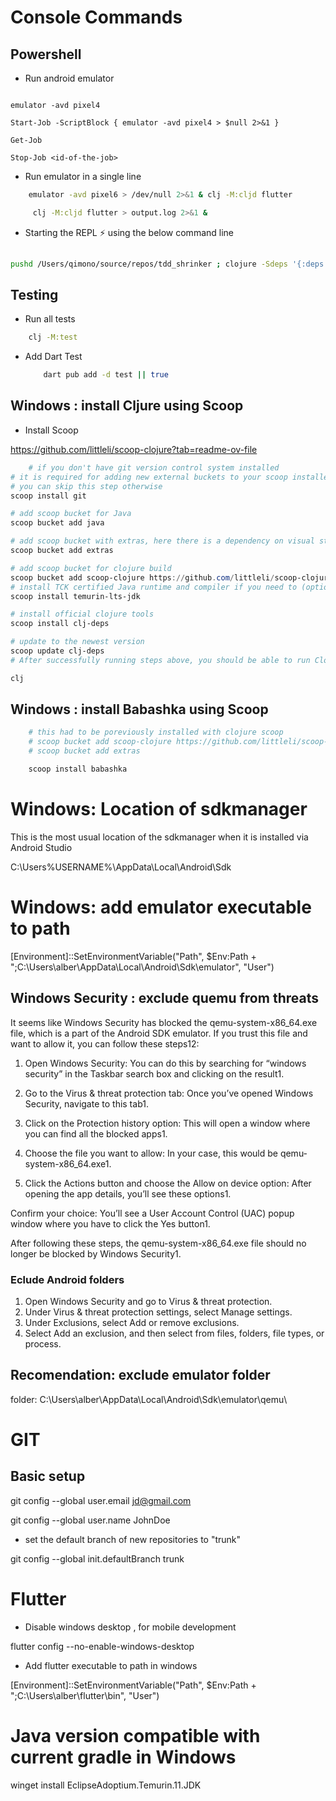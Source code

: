 # Console Commands

## Powershell

- Run android emulator

```ps2

emulator -avd pixel4

Start-Job -ScriptBlock { emulator -avd pixel4 > $null 2>&1 }

Get-Job

Stop-Job <id-of-the-job>
```


- Run emulator in a single line

```bash
    emulator -avd pixel6 > /dev/null 2>&1 & clj -M:cljd flutter

     clj -M:cljd flutter > output.log 2>&1 &

```

- Starting the REPL ⚡️ using the below command line

```bash
        
pushd /Users/qimono/source/repos/tdd_shrinker ; clojure -Sdeps '{:deps {nrepl/nrepl {:mvn/version,"1.0.0"},cider/cider-nrepl {:mvn/version,"0.28.5"}}}' -M:cljd ; popd

```

## Testing

- Run all tests

```bash
    clj -M:test 
```

- Add Dart Test

    ```bash
        dart pub add -d test || true 
    ```

## Windows : install Cljure using Scoop

- Install Scoop

https://github.com/littleli/scoop-clojure?tab=readme-ov-file

```ps1
    # if you don't have git version control system installed
# it is required for adding new external buckets to your scoop installer
# you can skip this step otherwise
scoop install git

# add scoop bucket for Java
scoop bucket add java

# add scoop bucket with extras, here there is a dependency on visual studio redistributable 'extras/vcredist2022'
scoop bucket add extras

# add scoop bucket for clojure build
scoop bucket add scoop-clojure https://github.com/littleli/scoop-clojure
# install TCK certified Java runtime and compiler if you need to (optional)
scoop install temurin-lts-jdk

# install official clojure tools
scoop install clj-deps

# update to the newest version
scoop update clj-deps
# After successfully running steps above, you should be able to run Clojure with following:

clj

```

## Windows : install Babashka using Scoop

```ps1
    # this had to be poreviously installed with clojure scoop 
    # scoop bucket add scoop-clojure https://github.com/littleli/scoop-clojure
    # scoop bucket add extras

    scoop install babashka
```
# Windows: Location of sdkmanager

This is the most usual location of the sdkmanager when it is installed via Android Studio

C:\Users\%USERNAME%\AppData\Local\Android\Sdk

# Windows: add emulator executable to path

[Environment]::SetEnvironmentVariable("Path", $Env:Path + ";C:\Users\alber\AppData\Local\Android\Sdk\emulator", "User")

## Windows Security : exclude quemu from threats

It seems like Windows Security has blocked the qemu-system-x86_64.exe file, which is a part of the Android SDK emulator. If you trust this file and want to allow it, you can follow these steps12:

1. Open Windows Security: You can do this by searching for “windows security” in the Taskbar search box and clicking on the result1.

2. Go to the Virus & threat protection tab: Once you’ve opened Windows Security, navigate to this tab1.

3. Click on the Protection history option: This will open a window where you can find all the blocked apps1.

4. Choose the file you want to allow: In your case, this would be qemu-system-x86_64.exe1.

5. Click the Actions button and choose the Allow on device option: After opening the app details, you’ll see these options1.

Confirm your choice: You’ll see a User Account Control (UAC) popup window where you have to click the Yes button1.

After following these steps, the qemu-system-x86_64.exe file should no longer be blocked by Windows Security1.

### Eclude Android folders

1. Open Windows Security and go to Virus & threat protection.
2. Under Virus & threat protection settings, select Manage settings.
3. Under Exclusions, select Add or remove exclusions.
4. Select Add an exclusion, and then select from files, folders, file types, or process.

## Recomendation: exclude emulator folder

folder: C:\Users\alber\AppData\Local\Android\Sdk\emulator\qemu\


# GIT

## Basic setup

 git config --global user.email jd@gmail.com

 git config --global user.name JohnDoe

 - set the default branch of new repositories to "trunk"

 git config --global init.defaultBranch trunk

# Flutter

- Disable windows desktop , for mobile development

flutter config --no-enable-windows-desktop

- Add flutter executable to path in windows

[Environment]::SetEnvironmentVariable("Path", $Env:Path + ";C:\Users\alber\flutter\bin", "User")

# Java version compatible with current gradle in Windows
winget install EclipseAdoptium.Temurin.11.JDK
